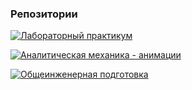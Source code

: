 ### Репозитории

[![Лабораторный практикум](https://img.shields.io/badge/-%D0%9B%D0%B0%D0%B1%D0%BE%D1%80%D0%B0%D1%82%D0%BE%D1%80%D0%BD%D1%8B%D0%B9%20%D0%BF%D1%80%D0%B0%D0%BA%D1%82%D0%B8%D0%BA%D1%83%D0%BC-blue)](https://github.com/ShmakovVladimir/Labs)

[![Аналитическая механика - анимации](https://img.shields.io/badge/-%D0%90%D0%BD%D0%B0%D0%BB%D0%B8%D1%82%D0%B8%D1%87%D0%B5%D1%81%D0%BA%D0%B0%D1%8F%20%D0%BC%D0%B5%D1%85%D0%B0%D0%BD%D0%B8%D0%BA%D0%B0%20--%20%D0%B0%D0%BD%D0%B8%D0%BC%D0%B0%D1%86%D0%B8%D0%B8-blue)](https://github.com/ShmakovVladimir/analytical-mechanics)

[![Общеинженерная подготовка](https://img.shields.io/badge/-%D0%9E%D0%B1%D1%89%D0%B5%D0%B8%D0%BD%D0%B6%D0%B5%D0%BD%D0%B5%D1%80%D0%BD%D0%B0%D1%8F%20%D0%BF%D0%BE%D0%B4%D0%B3%D0%BE%D1%82%D0%BE%D0%B2%D0%BA%D0%B0-blue)](https://github.com/ShmakovVladimir/engineeringUNIVER)


